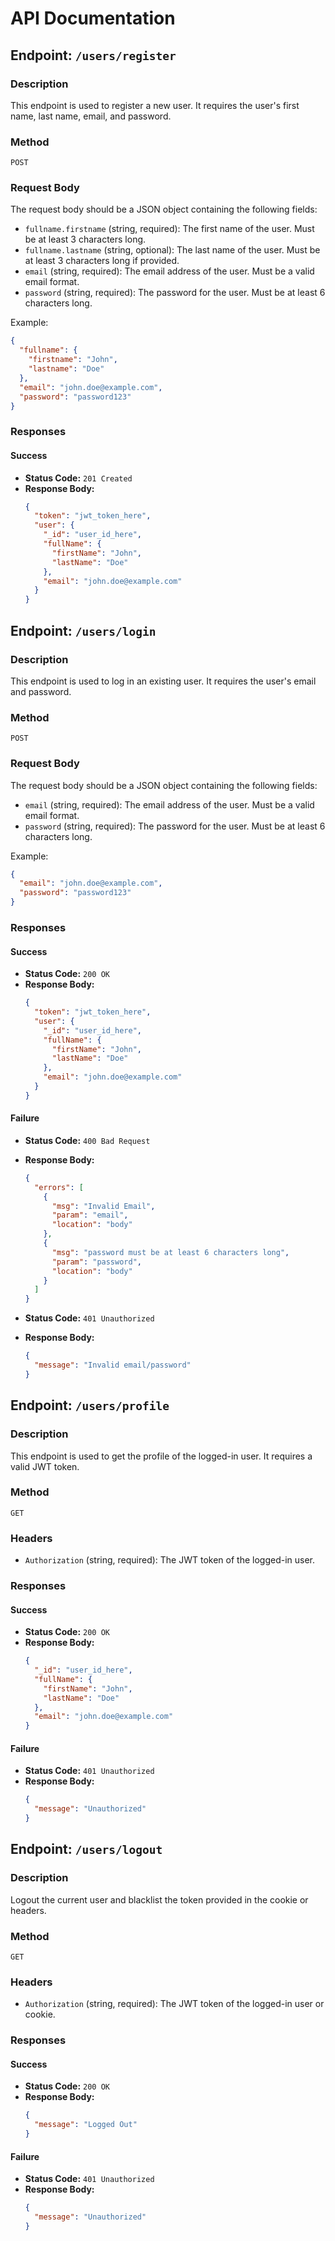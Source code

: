 # API Documentation

## Endpoint: `/users/register`

### Description

This endpoint is used to register a new user. It requires the user's first name, last name, email, and password.

### Method

`POST`

### Request Body

The request body should be a JSON object containing the following fields:

- `fullname.firstname` (string, required): The first name of the user. Must be at least 3 characters long.
- `fullname.lastname` (string, optional): The last name of the user. Must be at least 3 characters long if provided.
- `email` (string, required): The email address of the user. Must be a valid email format.
- `password` (string, required): The password for the user. Must be at least 6 characters long.

Example:

```json
{
  "fullname": {
    "firstname": "John",
    "lastname": "Doe"
  },
  "email": "john.doe@example.com",
  "password": "password123"
}
```

### Responses

#### Success

- **Status Code:** `201 Created`
- **Response Body:**
  ```json
  {
    "token": "jwt_token_here",
    "user": {
      "_id": "user_id_here",
      "fullName": {
        "firstName": "John",
        "lastName": "Doe"
      },
      "email": "john.doe@example.com"
    }
  }
  ```

## Endpoint: `/users/login`

### Description

This endpoint is used to log in an existing user. It requires the user's email and password.

### Method

`POST`

### Request Body

The request body should be a JSON object containing the following fields:

- `email` (string, required): The email address of the user. Must be a valid email format.
- `password` (string, required): The password for the user. Must be at least 6 characters long.

Example:

```json
{
  "email": "john.doe@example.com",
  "password": "password123"
}
```

### Responses

#### Success

- **Status Code:** `200 OK`
- **Response Body:**
  ```json
  {
    "token": "jwt_token_here",
    "user": {
      "_id": "user_id_here",
      "fullName": {
        "firstName": "John",
        "lastName": "Doe"
      },
      "email": "john.doe@example.com"
    }
  }
  ```

#### Failure

- **Status Code:** `400 Bad Request`
- **Response Body:**

  ```json
  {
    "errors": [
      {
        "msg": "Invalid Email",
        "param": "email",
        "location": "body"
      },
      {
        "msg": "password must be at least 6 characters long",
        "param": "password",
        "location": "body"
      }
    ]
  }
  ```

- **Status Code:** `401 Unauthorized`
- **Response Body:**
  ```json
  {
    "message": "Invalid email/password"
  }
  ```

## Endpoint: `/users/profile`

### Description

This endpoint is used to get the profile of the logged-in user. It requires a valid JWT token.

### Method

`GET`

### Headers

- `Authorization` (string, required): The JWT token of the logged-in user.

### Responses

#### Success

- **Status Code:** `200 OK`
- **Response Body:**
  ```json
  {
    "_id": "user_id_here",
    "fullName": {
      "firstName": "John",
      "lastName": "Doe"
    },
    "email": "john.doe@example.com"
  }
  ```

#### Failure

- **Status Code:** `401 Unauthorized`
- **Response Body:**
  ```json
  {
    "message": "Unauthorized"
  }
  ```

## Endpoint: `/users/logout`

### Description

Logout the current user and blacklist the token provided in the cookie or headers.

### Method

`GET`

### Headers

- `Authorization` (string, required): The JWT token of the logged-in user or cookie.

### Responses

#### Success

- **Status Code:** `200 OK`
- **Response Body:**
  ```json
  {
    "message": "Logged Out"
  }
  ```

#### Failure

- **Status Code:** `401 Unauthorized`
- **Response Body:**
  ```json
  {
    "message": "Unauthorized"
  }
  ```
